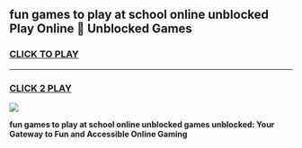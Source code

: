 
## fun games to play at school online unblocked Play Online 👋 Unblocked Games
<h3>
<a href="https://news.freeplayer.one?title=fun_games_to_play_at_school_online_unblocked&ref=17GH">CLICK TO PLAY</a></h3>
<hr>

<h3>
<a href="https://news.freeplayer.one?title=fun_games_to_play_at_school_online_unblocked&ref=17GH">CLICK 2 PLAY</a>
  
</h3>

<a href="https://news.freeplayer.one?title=fun_games_to_play_at_school_online_unblocked&ref=17GH/"><img src="https://clearcache.store/games.png"></a>


**fun games to play at school online unblocked games unblocked: Your Gateway to Fun and Accessible Online Gaming**
